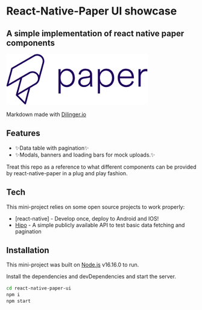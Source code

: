 # React-Native-Paper UI showcase
## A simple implementation of react native paper components   

![N|Solid](assets/react-native-paper-icon.png)


Markdown made with [Dilinger.io](https://dillinger.io/)

## Features

- ✨Data table with pagination✨
- ✨Modals, banners and loading bars for mock uploads.✨

Treat this repo as a reference to what different components can be provided by react-native-paper in a plug and play fashion. 

## Tech

This mini-project relies on some open source projects to work properly:
- [react-native] - Develop once, deploy to Android and IOS!
- [Hipo](https://github.com/Hipo/university-domains-list-api) - A simple publicly available API to test basic data fetching and pagination


## Installation

This mini-project was built on [Node.js](https://nodejs.org/) v16.16.0 to run.

Install the dependencies and devDependencies and start the server.

```sh
cd react-native-paper-ui
npm i
npm start
```